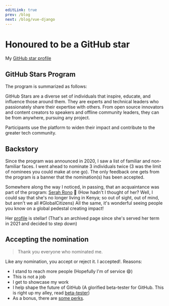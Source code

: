 ```yaml
---
editLink: true
prev: /blog
next: /blog/vue-django
---
```


# Honoured to be a GitHub star

My [GitHub star profile][ghstar profile]

## GitHub Stars Program

The program is summarized as follows:

GitHub Stars are a diverse set of individuals that inspire, educate, and influence those around them. They are experts and technical leaders who passionately share their expertise with others. From open source innovators and content creators to speakers and offline community leaders, they can be from anywhere, pursuing any project.

Participants use the platform to widen their impact and contribute to the greater tech community.

## Backstory

Since the program was announced in 2020, I saw a list of familiar and non-familiar faces. I went ahead to nominate 3 individuals twice (3 was the limit of nominees you could make at one go). The only feedback one gets from the program is a banner that the nomination(s) has been accepted.

Somewhere along the way I noticed, in passing, that an acquaintance was part of the program: [Serah Rono][serah twitter] :clap: (How hadn't I thought of her? Well, I could say that she's no longer living in Kenya; so out of sight, out of mind, but aren't we all #GlobalCitizens) All the same, it's wonderful seeing people you know on a global pedestal creating impact!

Her [profile][serah ghstar profile] is stellar! (That's an archived page since she's served her term in 2021 and decided to step down)

## Accepting the nomination

> Thank you everyone who nominated me.

Like any nomination, you accept or reject it. I accepted!. Reasons:

- I stand to reach more people (Hopefully I'm of service :smile:)
- This is not a job
- I get to showcase my work
- I help shape the future of GitHub (A glorified beta-tester for GitHub. This is right up my alley, read [beta-tester][beta-tester])
- As a bonus, there are [some perks][github-stars-program].

<Disqus />

[ghstar profile]: https://stars.github.com/profiles/ndagistanley/
[serah twitter]: https://twitter.com/serahrono
[serah ghstar profile]: https://web.archive.org/web/20211216152138/https://stars.github.com/profiles/serahrono/
[beta-tester]: /beta-tester
[github-stars-program]: https://stars.github.com/program/

